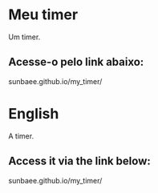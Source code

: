 # Meu timer

Um timer.

## Acesse-o pelo link abaixo: 

sunbaee.github.io/my_timer/

# English

A timer.

## Access it via the link below: 

sunbaee.github.io/my_timer/
